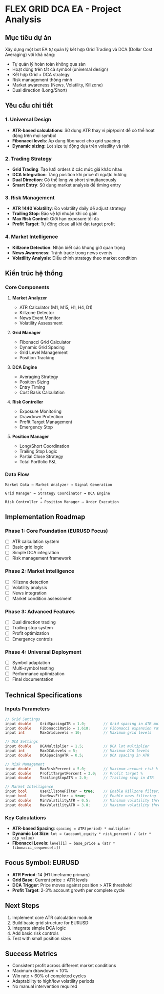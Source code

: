 # FLEX GRID DCA EA - Project Analysis

## Mục tiêu dự án
Xây dựng một bot EA tự quản lý kết hợp Grid Trading và DCA (Dollar Cost Averaging) với khả năng:
- Tự quản lý hoàn toàn không qua sàn
- Hoạt động trên tất cả symbol (universal design)
- Kết hợp Grid + DCA strategy
- Risk management thông minh
- Market awareness (News, Volatility, Killzone)
- Dual direction (Long/Short)

## Yêu cầu chi tiết

### 1. Universal Design
- **ATR-based calculations**: Sử dụng ATR thay vì pip/point để có thể hoạt động trên mọi symbol
- **Fibonacci levels**: Áp dụng fibonacci cho grid spacing
- **Dynamic sizing**: Lot size tự động dựa trên volatility và risk

### 2. Trading Strategy
- **Grid Trading**: Tạo lưới orders ở các mức giá khác nhau
- **DCA Integration**: Tăng position khi price đi ngược hướng
- **Dual Direction**: Có thể long và short simultaneously
- **Smart Entry**: Sử dụng market analysis để timing entry

### 3. Risk Management
- **ATR 1440 Volatility**: Đo volatility daily để adjust strategy
- **Trailing Stop**: Bảo vệ lợi nhuận khi có gain
- **Max Risk Control**: Giới hạn exposure tối đa
- **Profit Target**: Tự động close all khi đạt target profit

### 4. Market Intelligence
- **Killzone Detection**: Nhận biết các khung giờ quan trọng
- **News Awareness**: Tránh trade trong news events
- **Volatility Analysis**: Điều chỉnh strategy theo market condition

## Kiến trúc hệ thống

### Core Components
1. **Market Analyzer**
   - ATR Calculator (M1, M15, H1, H4, D1)
   - Killzone Detector
   - News Event Monitor
   - Volatility Assessment

2. **Grid Manager**
   - Fibonacci Grid Calculator
   - Dynamic Grid Spacing
   - Grid Level Management
   - Position Tracking

3. **DCA Engine**
   - Averaging Strategy
   - Position Sizing
   - Entry Timing
   - Cost Basis Calculation

4. **Risk Controller**
   - Exposure Monitoring
   - Drawdown Protection
   - Profit Target Management
   - Emergency Stop

5. **Position Manager**
   - Long/Short Coordination
   - Trailing Stop Logic
   - Partial Close Strategy
   - Total Portfolio P&L

### Data Flow
```
Market Data → Market Analyzer → Signal Generation
                ↓
Grid Manager ← Strategy Coordinator → DCA Engine
                ↓
Risk Controller → Position Manager → Order Execution
```

## Implementation Roadmap

### Phase 1: Core Foundation (EURUSD Focus)
- [ ] ATR calculation system
- [ ] Basic grid logic
- [ ] Simple DCA integration
- [ ] Risk management framework

### Phase 2: Market Intelligence
- [ ] Killzone detection
- [ ] Volatility analysis
- [ ] News integration
- [ ] Market condition assessment

### Phase 3: Advanced Features
- [ ] Dual direction trading
- [ ] Trailing stop system
- [ ] Profit optimization
- [ ] Emergency controls

### Phase 4: Universal Deployment
- [ ] Symbol adaptation
- [ ] Multi-symbol testing
- [ ] Performance optimization
- [ ] Final documentation

## Technical Specifications

### Inputs Parameters
```cpp
// Grid Settings
input double    GridSpacingATR = 1.0;        // Grid spacing in ATR multiplier
input double    FibonacciRatio = 1.618;      // Fibonacci expansion ratio
input int       MaxGridLevels = 10;          // Maximum grid levels

// DCA Settings  
input double    DCAMultiplier = 1.5;         // DCA lot multiplier
input int       MaxDCALevels = 5;            // Maximum DCA levels
input double    DCASpacingATR = 0.5;         // DCA spacing in ATR

// Risk Management
input double    MaxRiskPercent = 5.0;        // Maximum account risk %
input double    ProfitTargetPercent = 3.0;   // Profit target %
input double    TrailingStopATR = 2.0;       // Trailing stop in ATR

// Market Intelligence
input bool      UseKillzoneFilter = true;    // Enable killzone filtering
input bool      UseNewsFilter = true;        // Enable news filtering
input double    MinVolatilityATR = 0.5;      // Minimum volatility threshold
input double    MaxVolatilityATR = 3.0;      // Maximum volatility threshold
```

### Key Calculations
- **ATR-based Spacing**: `spacing = ATR(period) * multiplier`
- **Dynamic Lot Size**: `lot = (account_equity * risk_percent) / (atr * pip_value)`
- **Fibonacci Levels**: `level[i] = base_price ± (atr * fibonacci_sequence[i])`

## Focus Symbol: EURUSD
- **ATR Period**: 14 (H1 timeframe primary)
- **Grid Base**: Current price ± ATR levels
- **DCA Trigger**: Price moves against position > ATR threshold
- **Profit Target**: 2-3% account growth per complete cycle

## Next Steps
1. Implement core ATR calculation module
2. Build basic grid structure for EURUSD
3. Integrate simple DCA logic
4. Add basic risk controls
5. Test with small position sizes

## Success Metrics
- Consistent profit across different market conditions
- Maximum drawdown < 10%
- Win rate > 60% of completed cycles
- Adaptability to high/low volatility periods
- No manual intervention required

